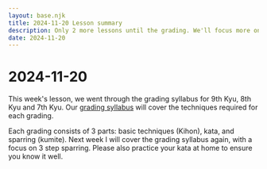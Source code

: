 ```yaml
---
layout: base.njk
title: 2024-11-20 Lesson summary
description: Only 2 more lessons until the grading. We'll focus more on the grading syllabus from now on. Tonight we went through 9th - 7th Kyu Grading syllabus.
date: 2024-11-20
---
```

# 2024-11-20

This week's lesson, we went through the grading syllabus for 9th Kyu, 8th Kyu and 7th Kyu. Our [grading syllabus](/kyu-syllabus/) will cover the techniques required for each grading.

Each grading consists of 3 parts: basic techniques (Kihon), kata, and sparring (kumite). Next week I will cover the grading syllabus again, with a focus on 3 step sparring. Please also practice your kata at home to ensure you know it well.
